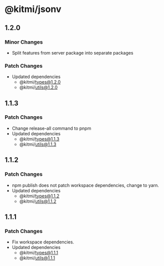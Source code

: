 # @kitmi/jsonv

## 1.2.0

### Minor Changes

-   Split features from server package into separate packages

### Patch Changes

-   Updated dependencies
    -   @kitmi/types@1.2.0
    -   @kitmi/utils@1.2.0

## 1.1.3

### Patch Changes

-   Change release-all command to pnpm
-   Updated dependencies
    -   @kitmi/types@1.1.3
    -   @kitmi/utils@1.1.3

## 1.1.2

### Patch Changes

-   npm publish does not patch workspace dependencies, change to yarn.
-   Updated dependencies
    -   @kitmi/types@1.1.2
    -   @kitmi/utils@1.1.2

## 1.1.1

### Patch Changes

-   Fix workspace dependencies.
-   Updated dependencies
    -   @kitmi/types@1.1.1
    -   @kitmi/utils@1.1.1
